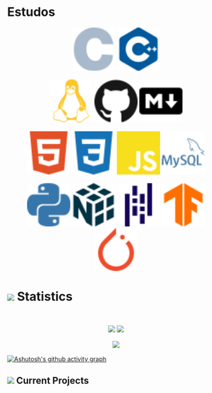 # Estudos

<p>
  <div align="center">
    <img src="images/c.svg" width="100px">
    <img src="images/cplusplus.svg" width="100px">
  </div>
  <br>
  <div align="center">
    <img src="images/linux.svg" width="100px">
    <img src="images/github.svg" width="100px">
    <img src="images/markdown.svg" width="100px">
  </div>
  <br>
  <div align="center">
    <img src="images/html5.svg" width="100px">
    <img src="images/css3.svg" width="100px">
    <img src="images/javascript.svg" width="100px">
    <img src="images/mysql.svg" width="100px">
  </div>
  <br>
  <div align="center">
    <img src="images/python.svg" width="100px">
    <img src="images/numpy.svg" width="100px">
    <img src="images/pandas.svg" width="100px">
    <img src="images/tensorflow.svg" width="100px">
    <img src="images/pytorch.svg" width="100px">
  </div>
</p>

# <img src="https://media4.giphy.com/media/MIGbtLZoVjbl0bYbAd/giphy.gif?id=ecf05e472t2h0i8d7dcjaoau9iqtchhr899hxmpxzzgc7lyw&rid=giphy.gif" width="30"> Statistics

<br>
<p align="left">
  <div align="center">
    <img width="48%" src="https://github-readme-stats.vercel.app/api?username=LuizGustavoVTacin&show_icons=true&include_all_commits=true&theme=radical&hide_border=true">
    <img width="51%" src="https://github-readme-streak-stats.herokuapp.com/?user=LuizGustavoVTacin&theme=radical&hide_border=true">		  
  </div>
  <br>
  <div align="center">
    <img width="49.5%" src="https://github-readme-stats.vercel.app/api/top-langs/?username=LuizGustavoVTacin&theme=radical&bg_color=282828&hide_border=true&include_all_commits=true&count_private=true&layout=compact">
  </div>
</p>

[![Ashutosh's github activity graph](https://github-readme-activity-graph.vercel.app/graph?username=LuizGustavoVTacin&theme=github)](https://github.com/ashutosh00710/github-readme-activity-graph)

## <img src="https://media1.giphy.com/media/Q8PQ1KuarrYucCMVTJ/giphy.gif?cid=ecf05e47odgm8bs8cmb8cf1ijmfzqaeeu9fzmx6nbcv06ky2&rid=giphy.gif" width="30"> Current Projects
<ul>
<!--
	<li><i><a href="https://github.com/torrinworx/Cozy-Auto-Texture">Cozy Auto Texture</a></i>:<ul><li>A Blender add-on that integrates the Stable Diffusion AI image generation model directly within Blender to make AI generated tiled textures available to everyone. (Under construction)</li></ul></li>
	<li><i><a href="https://github.com/torrinworx/Blend_My_NFTs">Blend_My_NFTs</a></i>:<ul><li>A Blender add-on that makes creating a 3D NFT collection easy! Generate thousands of 3D models, animations, or images with this simple add-on. (Released)</li></ul></li>
	<li><i><a href="https://www.thiscozystudio.com/">ThisCozyStudio.com (SAS)</a></i>:<ul><li>A website that enables easy cloud rendering and NFT minting and storage from the web or withing Blender using our Cozy API. (Yet to be released)</li></ul></li>
	<li><i>A possible standard system for implementing AI models into Blender and other 3D model software. Just a thought.</i></li>
</ul>
-->
